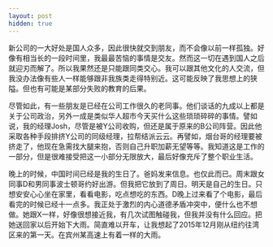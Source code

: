 ```yaml
---
layout: post
hidden: true
---
```


新公司的一大好处是国人众多，因此很快就交到朋友，而不会像以前一样孤独。好像有相当长的一段时间里，我最最苦恼的事情是交友。然而这一切在遇到国人之后就迎刃而解了。所以我果然还是只能跟同类交心。我可以跟其他文化的人交流，但我没办法像有些人一样能够跟非我族类走得特别近。这可能反映了我思想上的狭隘。但也有可能是某部分失败的教育的后果。

尽管如此，有一些朋友是已经在公司工作很久的老同事。他们谈话的九成以上都是关于公司政治，另外一成是类似华人超市今天买什么这些琐琐碎碎的事情。譬如说，我的经理Josh，尽管是被Y公司收购，但还是属于原来的B公司阵营。因此他采取各种手段排挤Y公司的同级经理，拉帮结派云云。再譬如，烟台哥的经理要被挤走了，他现在急需找大腿来抱，否则自己升职加薪无望等等。我知道这是工作的一部分，但是很难接受把这一小部分无限放大，最后好像充斥了整个职业生活。

晚上的时候，中国时间已经是我的生日了。爸妈发来信息。也仅此而已。周末跟女同事D和男同事波士顿哥约好出游。但我把它放到了周日。明天是自己的生日。只想安安心心坐在家里，看看电影，吃点想吃的东西。D晚上过来看了个电影，最后看完的时候已经十一点多。我正处于激烈的内心道德矛盾冲突中，便什么也不想做。她跟X一样，好像很想接近我，有几次试图触碰我，但我并没有什么回应。把她送回家以后开始下大雨。简直难以开车，让我想起了2015年12月刚从纽约往湾区来的第一天。在宾州某高速上有着一样的大雨。